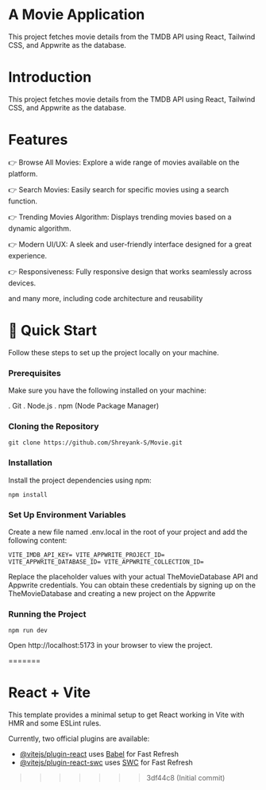 
# A Movie Application

This project fetches movie details from the TMDB API using React, Tailwind CSS, and Appwrite as the database.


# Introduction
This project fetches movie details from the TMDB API using React, Tailwind CSS, and Appwrite as the database.


# Features

👉 Browse All Movies: Explore a wide range of movies available on the platform.

👉 Search Movies: Easily search for specific movies using a search function.

👉 Trending Movies Algorithm: Displays trending movies based on a dynamic algorithm.

👉 Modern UI/UX: A sleek and user-friendly interface designed for a great experience.

👉 Responsiveness: Fully responsive design that works seamlessly across devices.

and many more, including code architecture and reusability


# 🤸 Quick Start
Follow these steps to set up the project locally on your machine.

### Prerequisites

Make sure you have the following installed on your machine:

. Git
. Node.js
. npm (Node Package Manager)

### Cloning the Repository

` git clone https://github.com/Shreyank-S/Movie.git `

### Installation

Install the project dependencies using npm:

`npm install`

### Set Up Environment Variables

Create a new file named .env.local in the root of your project and add the following content:

`VITE_IMDB_API_KEY=
VITE_APPWRITE_PROJECT_ID=
VITE_APPWRITE_DATABASE_ID=
VITE_APPWRITE_COLLECTION_ID=`

Replace the placeholder values with your actual TheMovieDatabase API and Appwrite credentials. You can obtain these credentials by signing up on the TheMovieDatabase and creating a new project on the Appwrite

### Running the Project

`npm run dev`

Open http://localhost:5173 in your browser to view the project.

=======
# React + Vite

This template provides a minimal setup to get React working in Vite with HMR and some ESLint rules.

Currently, two official plugins are available:

- [@vitejs/plugin-react](https://github.com/vitejs/vite-plugin-react/blob/main/packages/plugin-react/README.md) uses [Babel](https://babeljs.io/) for Fast Refresh
- [@vitejs/plugin-react-swc](https://github.com/vitejs/vite-plugin-react-swc) uses [SWC](https://swc.rs/) for Fast Refresh
>>>>>>> 3df44c8 (Initial commit)
